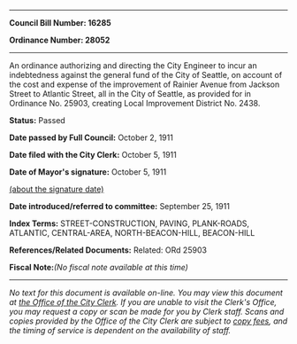 

********

**Council Bill Number: 16285**
   
**Ordinance Number: 28052**
********

 An ordinance authorizing and directing the City Engineer to incur an indebtedness against the general fund of the City of Seattle, on account of the cost and expense of the improvement of Rainier Avenue from Jackson Street to Atlantic Street, all in the City of Seattle, as provided for in Ordinance No. 25903, creating Local Improvement District No. 2438.

**Status:** Passed
   
**Date passed by Full Council:** October 2, 1911
   
**Date filed with the City Clerk:** October 5, 1911
   
**Date of Mayor's signature:** October 5, 1911
   
[(about the signature date)](/~public/approvaldate.htm)
   
   
   
**Date introduced/referred to committee:** September 25, 1911
   
   
**Index Terms:** STREET-CONSTRUCTION, PAVING, PLANK-ROADS, ATLANTIC, CENTRAL-AREA, NORTH-BEACON-HILL, BEACON-HILL

**References/Related Documents:** Related: ORd 25903

**Fiscal Note:**_(No fiscal note available at this time)_
********

_No text for this document is available on-line. You may view this document at [the Office of the City Clerk](http://www.seattle.gov/leg/clerk/contactUs.htm). If you are unable to visit the Clerk's Office, you may request a copy or scan be made for you by Clerk staff. Scans and copies provided by the Office of the City Clerk are subject to [copy fees](http://clerk.seattle.gov/~public/clerkfees.htm), and the timing of service is dependent on the availability of staff._

